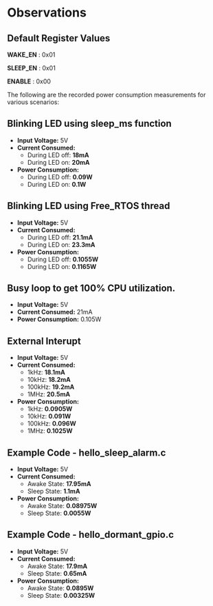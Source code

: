 # Observations

## Default Register Values

**WAKE_EN** : 0x01

**SLEEP_EN** : 0x01

**ENABLE** : 0x00

The following are the recorded power consumption measurements for various scenarios:

## Blinking LED using sleep_ms function

- **Input Voltage:** 5V  
- **Current Consumed:**
  - During LED off: **18mA**
  - During LED on: **20mA**
- **Power Consumption:**
  - During LED off: **0.09W**  
  - During LED on: **0.1W**


## Blinking LED using Free_RTOS thread

- **Input Voltage:** 5V  
- **Current Consumed:**
  - During LED off: **21.1mA**
  - During LED on: **23.3mA**
- **Power Consumption:**
  - During LED off: **0.1055W**  
  - During LED on: **0.1165W**

## Busy loop to get 100% CPU utilization.

- **Input Voltage:** 5V  
- **Current Consumed:** 21mA
- **Power Consumption:** 0.105W

## External Interupt

- **Input Voltage:** 5V  
- **Current Consumed:**
  - 1kHz: **18.1mA**
  - 10kHz: **18.2mA**
  - 100kHz: **19.2mA**
  - 1MHz: **20.5mA**
- **Power Consumption:**
  - 1kHz: **0.0905W**  
  - 10kHz: **0.091W**
  - 100kHz: **0.096W**
  - 1MHz: **0.1025W**

## Example Code - hello_sleep_alarm.c

- **Input Voltage:** 5V  
- **Current Consumed:**
  - Awake State: **17.95mA**
  - Sleep State: **1.1mA**
- **Power Consumption:**
  - Awake State: **0.08975W**  
  - Sleep State: **0.0055W**

## Example Code - hello_dormant_gpio.c

- **Input Voltage:** 5V  
- **Current Consumed:**
  - Awake State: **17.9mA**
  - Sleep State: **0.65mA**
- **Power Consumption:**
  - Awake State: **0.0895W**  
  - Sleep State: **0.00325W**